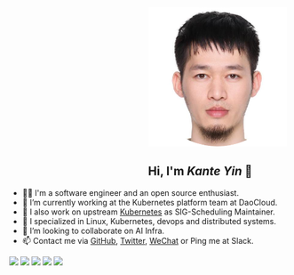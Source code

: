 <a style="padding-left: 250px;" href="https://github.com/kerthcet">
<img src="./snapshots/profile.png" height=250>
</a>

<h2 style="padding-left: 250px;"><b>Hi, I'm <i>Kante Yin</i> 👋</b></h2>

- 👨‍💻 I'm a software engineer and an open source enthusiast.
- 🍞 I’m currently working at the Kubernetes platform team at DaoCloud.
- 🔭 I also work on upstream [Kubernetes](https://github.com/kubernetes/kubernetes) as SIG-Scheduling Maintainer.
- 🎯 I specialized in Linux, Kubernetes, devops and distributed systems.
- 👯 I’m looking to collaborate on AI Infra.
- 📫 Contact me via [GitHub](https://github.com/kerthcet), [Twitter](https://twitter.com/kerthcet), [WeChat](https://raw.githubusercontent.com/kerthcet/kerthcet/main/snapshots/wechat.jpg) or Ping me at Slack.

[![](https://raw.githubusercontent.com/kerthcet/kerthcet.github.io/master/profile-summary-card-output/github_dark/0-profile-details.svg)](https://github.com/kerthcet/kerthcet.github.io)
[![](https://raw.githubusercontent.com/kerthcet/kerthcet.github.io/master/profile-summary-card-output/github_dark/3-stats.svg)](https://github.com/kerthcet/kerthcet.github.io)
[![](https://raw.githubusercontent.com/kerthcet/kerthcet.github.io/master/profile-summary-card-output/github_dark/4-productive-time.svg)](https://github.com/kerthcet/kerthcet.github.io)
[![](https://raw.githubusercontent.com/kerthcet/kerthcet.github.io/master/profile-summary-card-output/github_dark/1-repos-per-language.svg)](https://github.com/kerthcet/kerthcet.github.io)
[![](https://raw.githubusercontent.com/kerthcet/kerthcet.github.io/master/profile-summary-card-output/github_dark/2-most-commit-language.svg)](https://github.com/kerthcet/kerthcet.github.io)

<!--
**kerthcet/kerthcet** is a ✨ _special_ ✨ repository because its `README.md` (this file) appears on your GitHub profile.

Here are some ideas to get you started:

- 🔭 I’m currently working on ...
- 🌱 I’m currently learning ...
- 👯 I’m looking to collaborate on ...
- 🤔 I’m looking for help with ...
- 💬 Ask me about ...
- 📫 How to reach me: ...
- 😄 Pronouns: ...
- ⚡ Fun fact: ...
-->
